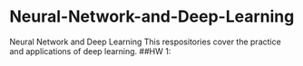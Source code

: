 # Neural-Network-and-Deep-Learning
Neural Network and Deep Learning 
This respositories cover the practice and applications of deep learning.
##HW 1: 
